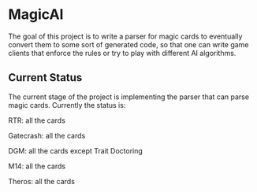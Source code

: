 MagicAI
=======

The goal of this project is to write a parser for magic cards to eventually convert them to some sort of generated code, so that one can write game clients that enforce the rules or try to play with different AI algorithms.

Current Status
--------------
The current stage of the project is implementing the parser that can parse magic cards. Currently the status is:

RTR: all the cards

Gatecrash: all the cards

DGM: all the cards except Trait Doctoring

M14: all the cards

Theros: all the cards
